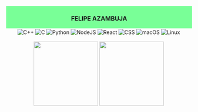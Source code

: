 <div style="background:#79FF97; width:100%; padding: 1px;">
  <h3 align="center">FELIPE AZAMBUJA</h3>
</div>
<div style="display: inline_block; text-align: center;" align="center">
  <img align="center" alt="C++" src="https://img.shields.io/badge/C%2B%2B-151515?style=for-the-badge&logo=c%2B%2B&logoColor=lightblue" />
  <img align="center" alt="C" src="https://img.shields.io/badge/C-151515?style=for-the-badge&logo=c&logoColor=green" />
  <img align="center" alt="Python" src="https://img.shields.io/badge/Python-151515?style=for-the-badge&logo=python" />
  <img align="center" alt="NodeJS" src="https://img.shields.io/badge/Node.js-151515?style=for-the-badge&logo=nodedotjs&logoColor=yellow" />
  <img align="center" alt="React" src="https://img.shields.io/badge/React-151515?style=for-the-badge&logo=react&logoColor=blue" />
  <img align="center" alt="CSS" src="https://img.shields.io/badge/CSS-151515?style=for-the-badge&logo=css3&logoColor=white" />
  <img align="center" alt="macOS" src="https://img.shields.io/badge/macOS-000000?style=for-the-badge&logo=apple" />
  <img align="center" alt="Linux" src="https://img.shields.io/badge/Linux-000000?style=for-the-badge&logo=linux" />
</div>
<br>

<div style="display: inline_block; text-align: center;" align="center">
  <img height="175em" src="https://github-readme-stats.vercel.app/api?username=DeguShi&show_icons=true&theme=dark&include_all_commits=true&count_private=true&hide_border=true&title_color=4169E1&icon_color=4169E1&bg_color=151515&text_color=FFF"/>
  <img height="175em" src="https://github-readme-streak-stats.herokuapp.com?user=DeguShi&theme=dark&hide_border=true&ring=4169E1&fire=yellow&currStreakLabel=white&background=151515"/>
</div>
